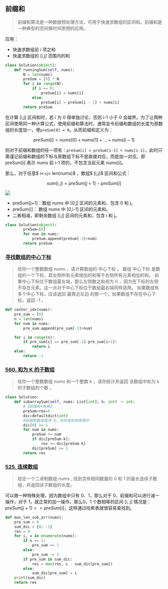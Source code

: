 ## 前缀和

> 前缀和算法是一种数据预处理方法，可用于快速求数组的区间和。前缀和是一种典型的空间换时间思想的应用。

应用：

- 快速求数组前 i 项之和
- 快速求数组的 [i,j] 范围内的和

```py
class Solution(object):
    def runningSum(self, nums):
        N = len(nums)
        preSum = [0] * N
        for i in range(N):
            if i == 0:
                preSum[i] = nums[i]
            else:
                preSum[i] = preSum[i - 1] + nums[i]
        return preSum
```

在计算 [i,j] 区间和时，若 i 为 0 得单独讨论，否则 i-1 小于 0 会越界。为了让两种区间使用同一种计算公式，使用前缀和算法时，通常会令前缀和数组的长度为原数组的长度加一，使`preSum[0] = 0`。从而前缀和定义为：

$$
preSum[i]=nums[0]+nums[1]+...+nums[i-1]
$$

则对于前缀和数组的任一项有：`preSum[i] = preSum[i-1] + nums[i-1]`，此时只需谨记前缀和数组的下标与原数组下标不是直接对应，而是加一对应。即 preSum[i] 表示 nums 前 i-1 项的，不包含当前元素 nums[i]。

那么，对于任意$ i<=j< len(nums)$ ，数组$ [i,j]$ 区间和公式：

$$
sum(i, j) = preSum[j + 1] - preSum[i]
$$

![](https://markdown-1258220306.cos.ap-shenzhen-fsi.myqcloud.com/img/202408121640717.png)

- preSum[j+1]：数组 nums 中 [0,j] 区间的元素和，包含 0 和 j。
- preSum[i]： 数组 nums 中 [0,i-1] 区间的元素和。
- 二者相减，即剩余数组 [i,j] 区间的元素和，包含 i 和 j。

```python
class Solution(object):
        preSum=[0]
        for num in nums:
            preSum.append(preSum[-1]+num)
        return preSum
```

### [寻找数组的中心下标](https://leetcode.cn/problems/find-pivot-index/)

> 给你一个整数数组 nums ，请计算数组的 中心下标 。 
> 数组 中心下标 是数组的一个下标，其左侧所有元素相加的和等于右侧所有元素相加的和。 
> 如果中心下标位于数组最左端，那么左侧数之和视为 0 ，因为在下标的左侧不存在元素。这一点对于中心下标位于数组最右端同样适用。 
> 如果数组有多个中心下标，应该返回 最靠近左边 的那一个。如果数组不存在中心下标，返回 -1 。

```py
def center_idx(nums):
    pre_sum = [0]
    n = len(nums)
    for num in nums:
        pre_sum.append(pre_sum[-1]+num)

    for i in range(n):
        if pre_sum[i] == pre_sum[-1]-pre_sum[i+1]:
            return i
    else:
        return -1
```

### [560. 和为 K 的子数组](https://leetcode.cn/problems/subarray-sum-equals-k/)

> 给你一个整数数组 nums 和一个整数 k ，请你统计并返回 该数组中和为 k 的子数组的个数 。

```py
class Solution:
    def subarraySum(self, nums: List[int], k: int) -> int:
        #【前缀和+哈希】
        preSum=res=0
        dic=defaultdict(int)
        #前缀和数组首项 0，先存放如哈希表中
        dic[0] += 1
        for num in nums:
            preSum += num
            if dic[preSum-k]:
                res += dic[preSum-k]
            dic[preSum] += 1
        return res
```

### [525. 连续数组](https://leetcode.cn/problems/contiguous-array/)

> 给定一个二进制数组 nums , 找到含有相同数量的 0 和 1 的最长连续子数组，并返回该子数组的长度。

可以做一种特殊处理，因为数组中只有 0、1，那么对于 0，前缀和可以进行减一操作，对于 1，就正常的加一操作。那么0，1 个数相等的区间 [i, j] 情况是：$preSum[j+1] == preSum[i]$，这样通过哈希表就很容易查找到。

```py
def max_len_sub_arr(nums):
    pre_sum = 0
    sum_dic = {0: -1}
    res = 0
    for i, x in enumerate(nums):
        if x == 1:
            pre_sum += 1
        else:
            pre_sum -= 1
        if pre_sum in sum_dic:
            res = max(res, i - sum_dic[pre_sum])
        else:
            sum_dic[pre_sum] = i
    print(sum_dic)
    return res
```
